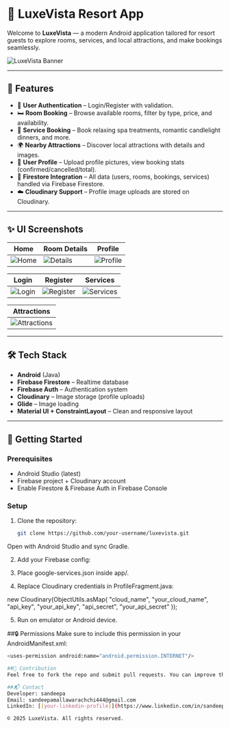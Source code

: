 # 🌴 LuxeVista Resort App

Welcome to **LuxeVista** — a modern Android application tailored for resort guests to explore rooms, services, and local attractions, and make bookings seamlessly.

![LuxeVista Banner](4tos/home.png)

---

## 📱 Features

- 🔐 **User Authentication** – Login/Register with validation.
- 🛏️ **Room Booking** – Browse available rooms, filter by type, price, and availability.
- 🧘 **Service Booking** – Book relaxing spa treatments, romantic candlelight dinners, and more.
- 🌍 **Nearby Attractions** – Discover local attractions with details and images.
- 👤 **User Profile** – Upload profile pictures, view booking stats (confirmed/cancelled/total).
- 🔄 **Firestore Integration** – All data (users, rooms, bookings, services) handled via Firebase Firestore.
- ☁️ **Cloudinary Support** – Profile image uploads are stored on Cloudinary.

---

## ✨ UI Screenshots

| Home | Room Details | Profile |
|------|---------------|---------|
| ![Home](4tos/home.png) | ![Details](4tos/details.png) | ![Profile](4tos/profile.png) |

| Login | Register | Services |
|------|---------|----------|
| ![Login](4tos/login.png) | ![Register](4tos/register.png) | ![Services](4tos/services.png) |

| Attractions |
|-------------|
| ![Attractions](4tos/attractions.png) |

---

## 🛠️ Tech Stack

- **Android** (Java)
- **Firebase Firestore** – Realtime database
- **Firebase Auth** – Authentication system
- **Cloudinary** – Image storage (profile uploads)
- **Glide** – Image loading
- **Material UI + ConstraintLayout** – Clean and responsive layout

---

## 🚀 Getting Started

### Prerequisites

- Android Studio (latest)
- Firebase project + Cloudinary account
- Enable Firestore & Firebase Auth in Firebase Console

### Setup

1. Clone the repository:
   ```bash
   git clone https://github.com/your-username/luxevista.git
Open with Android Studio and sync Gradle.

2. Add your Firebase config:

3. Place google-services.json inside app/.

4. Replace Cloudinary credentials in ProfileFragment.java:

new Cloudinary(ObjectUtils.asMap(
  "cloud_name", "your_cloud_name",
  "api_key", "your_api_key",
  "api_secret", "your_api_secret"
));

5. Run on emulator or Android device.

##🔒 Permissions
Make sure to include this permission in your AndroidManifest.xml:

```bash
<uses-permission android:name="android.permission.INTERNET"/>

##🤝 Contribution
Feel free to fork the repo and submit pull requests. You can improve the UI/UX, optimize performance, or integrate new features like payment gateways!

##📬 Contact
Developer: sandeepa
Email: sandeepamallawarachchi444@gmail.com
LinkedIn: [[your-linkedin-profile]](https://www.linkedin.com/in/sandeepa-mallawarachchi/)

© 2025 LuxeVista. All rights reserved.
